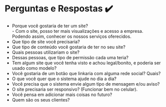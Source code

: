 <h1>Perguntas e Respostas ✔️</h1>

<nav> 
<ul> 
        <li> Porque você gostaria de ter um site? </li>
        - Com o site, posso ter mais visualizações e acesso a empresa. Podendo assim, conhecer os nossos serviços oferecidos.
        <li>Que tipo de site você precisaria?</li>
        <li>Que tipo de conteúdo você gostaria de ter no seu site?</li>
        <li>Quais pessoas utilizariam o site?</li>
        <li>Dessas pessoas, que tipo de permissão cada uma teria?</li>
        <li>Tem algum site que você tenha visto e achou legal/bonito, e poderia ser usado como modelo?</li>
        <li>Você gostaria de um botão que linkaria com alguma rede social? Quais?</li>
        <li>O que você quer que o sistema ajude no dia a dia?</li>
        <li>Você precisa que o sistema envie algum tipo de mensagem e/ou aviso?</li>
        <li>O site precisaria ser responsivo? (Funcionar bem no celular).</li>
        <li>Você pensa em adicionar mais coisas no futuro?</li>
        <li>Quem são os seus clientes?</li>  
</ul>
 </nav>
